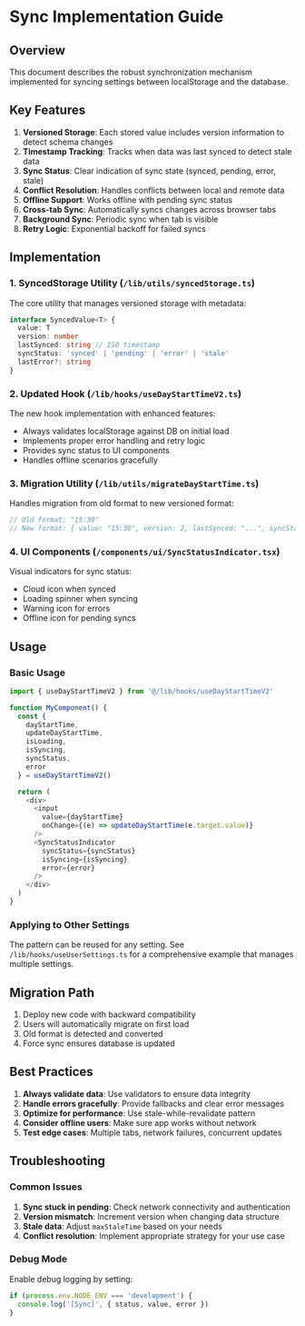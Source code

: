 # Sync Implementation Guide

## Overview

This document describes the robust synchronization mechanism implemented for syncing settings between localStorage and the database.

## Key Features

1. **Versioned Storage**: Each stored value includes version information to detect schema changes
2. **Timestamp Tracking**: Tracks when data was last synced to detect stale data
3. **Sync Status**: Clear indication of sync state (synced, pending, error, stale)
4. **Conflict Resolution**: Handles conflicts between local and remote data
5. **Offline Support**: Works offline with pending sync status
6. **Cross-tab Sync**: Automatically syncs changes across browser tabs
7. **Background Sync**: Periodic sync when tab is visible
8. **Retry Logic**: Exponential backoff for failed syncs

## Implementation

### 1. SyncedStorage Utility (`/lib/utils/syncedStorage.ts`)

The core utility that manages versioned storage with metadata:

```typescript
interface SyncedValue<T> {
  value: T
  version: number
  lastSynced: string // ISO timestamp
  syncStatus: 'synced' | 'pending' | 'error' | 'stale'
  lastError?: string
}
```

### 2. Updated Hook (`/lib/hooks/useDayStartTimeV2.ts`)

The new hook implementation with enhanced features:

- Always validates localStorage against DB on initial load
- Implements proper error handling and retry logic
- Provides sync status to UI components
- Handles offline scenarios gracefully

### 3. Migration Utility (`/lib/utils/migrateDayStartTime.ts`)

Handles migration from old format to new versioned format:

```typescript
// Old format: "15:30"
// New format: { value: "15:30", version: 2, lastSynced: "...", syncStatus: "synced" }
```

### 4. UI Components (`/components/ui/SyncStatusIndicator.tsx`)

Visual indicators for sync status:
- Cloud icon when synced
- Loading spinner when syncing
- Warning icon for errors
- Offline icon for pending syncs

## Usage

### Basic Usage

```typescript
import { useDayStartTimeV2 } from '@/lib/hooks/useDayStartTimeV2'

function MyComponent() {
  const {
    dayStartTime,
    updateDayStartTime,
    isLoading,
    isSyncing,
    syncStatus,
    error
  } = useDayStartTimeV2()

  return (
    <div>
      <input 
        value={dayStartTime}
        onChange={(e) => updateDayStartTime(e.target.value)}
      />
      <SyncStatusIndicator 
        syncStatus={syncStatus}
        isSyncing={isSyncing}
        error={error}
      />
    </div>
  )
}
```

### Applying to Other Settings

The pattern can be reused for any setting. See `/lib/hooks/useUserSettings.ts` for a comprehensive example that manages multiple settings.

## Migration Path

1. Deploy new code with backward compatibility
2. Users will automatically migrate on first load
3. Old format is detected and converted
4. Force sync ensures database is updated

## Best Practices

1. **Always validate data**: Use validators to ensure data integrity
2. **Handle errors gracefully**: Provide fallbacks and clear error messages
3. **Optimize for performance**: Use stale-while-revalidate pattern
4. **Consider offline users**: Make sure app works without network
5. **Test edge cases**: Multiple tabs, network failures, concurrent updates

## Troubleshooting

### Common Issues

1. **Sync stuck in pending**: Check network connectivity and authentication
2. **Version mismatch**: Increment version when changing data structure
3. **Stale data**: Adjust `maxStaleTime` based on your needs
4. **Conflict resolution**: Implement appropriate strategy for your use case

### Debug Mode

Enable debug logging by setting:
```typescript
if (process.env.NODE_ENV === 'development') {
  console.log('[Sync]', { status, value, error })
}
```